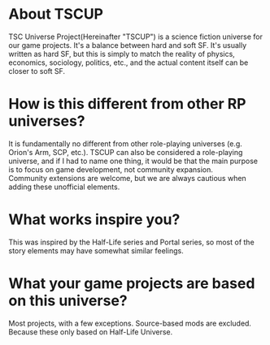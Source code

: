 # About TSCUP
TSC Universe Project(Hereinafter "TSCUP") is a science fiction universe for our game projects. It's a balance between hard and soft SF. It's usually written as hard SF, but this is simply to match the reality of physics, economics, sociology, politics, etc., and the actual content itself can be closer to soft SF.
<br>

# How is this different from other RP universes?
It is fundamentally no different from other role-playing universes (e.g. Orion's Arm, SCP, etc.). TSCUP can also be considered a role-playing universe, and if I had to name one thing, it would be that the main purpose is to focus on game development, not community expansion.<br>
Community extensions are welcome, but we are always cautious when adding these unofficial elements.
<br>

# What works inspire you?
This was inspired by the Half-Life series and Portal series, so most of the story elements may have somewhat similar feelings.
<br>

# What your game projects are based on this universe?
Most projects, with a few exceptions.
Source-based mods are excluded. Because these only based on Half-Life Universe.
<br>